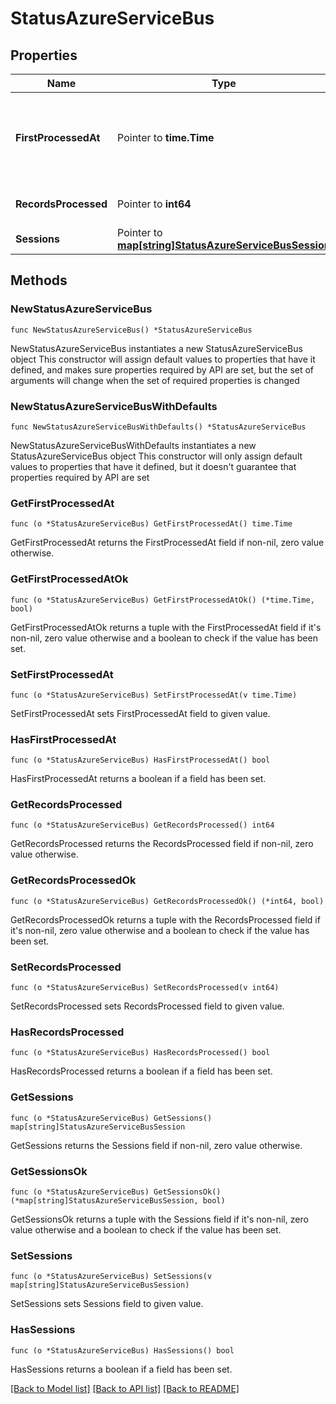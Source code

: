# StatusAzureServiceBus

## Properties

Name | Type | Description | Notes
------------ | ------------- | ------------- | -------------
**FirstProcessedAt** | Pointer to **time.Time** | Service Bus first message processed time in ISO-8601 format | [optional] 
**RecordsProcessed** | Pointer to **int64** | Number of records processed | [optional] 
**Sessions** | Pointer to [**map[string]StatusAzureServiceBusSession**](StatusAzureServiceBusSession.md) | Sessions processed | [optional] 

## Methods

### NewStatusAzureServiceBus

`func NewStatusAzureServiceBus() *StatusAzureServiceBus`

NewStatusAzureServiceBus instantiates a new StatusAzureServiceBus object
This constructor will assign default values to properties that have it defined,
and makes sure properties required by API are set, but the set of arguments
will change when the set of required properties is changed

### NewStatusAzureServiceBusWithDefaults

`func NewStatusAzureServiceBusWithDefaults() *StatusAzureServiceBus`

NewStatusAzureServiceBusWithDefaults instantiates a new StatusAzureServiceBus object
This constructor will only assign default values to properties that have it defined,
but it doesn't guarantee that properties required by API are set

### GetFirstProcessedAt

`func (o *StatusAzureServiceBus) GetFirstProcessedAt() time.Time`

GetFirstProcessedAt returns the FirstProcessedAt field if non-nil, zero value otherwise.

### GetFirstProcessedAtOk

`func (o *StatusAzureServiceBus) GetFirstProcessedAtOk() (*time.Time, bool)`

GetFirstProcessedAtOk returns a tuple with the FirstProcessedAt field if it's non-nil, zero value otherwise
and a boolean to check if the value has been set.

### SetFirstProcessedAt

`func (o *StatusAzureServiceBus) SetFirstProcessedAt(v time.Time)`

SetFirstProcessedAt sets FirstProcessedAt field to given value.

### HasFirstProcessedAt

`func (o *StatusAzureServiceBus) HasFirstProcessedAt() bool`

HasFirstProcessedAt returns a boolean if a field has been set.

### GetRecordsProcessed

`func (o *StatusAzureServiceBus) GetRecordsProcessed() int64`

GetRecordsProcessed returns the RecordsProcessed field if non-nil, zero value otherwise.

### GetRecordsProcessedOk

`func (o *StatusAzureServiceBus) GetRecordsProcessedOk() (*int64, bool)`

GetRecordsProcessedOk returns a tuple with the RecordsProcessed field if it's non-nil, zero value otherwise
and a boolean to check if the value has been set.

### SetRecordsProcessed

`func (o *StatusAzureServiceBus) SetRecordsProcessed(v int64)`

SetRecordsProcessed sets RecordsProcessed field to given value.

### HasRecordsProcessed

`func (o *StatusAzureServiceBus) HasRecordsProcessed() bool`

HasRecordsProcessed returns a boolean if a field has been set.

### GetSessions

`func (o *StatusAzureServiceBus) GetSessions() map[string]StatusAzureServiceBusSession`

GetSessions returns the Sessions field if non-nil, zero value otherwise.

### GetSessionsOk

`func (o *StatusAzureServiceBus) GetSessionsOk() (*map[string]StatusAzureServiceBusSession, bool)`

GetSessionsOk returns a tuple with the Sessions field if it's non-nil, zero value otherwise
and a boolean to check if the value has been set.

### SetSessions

`func (o *StatusAzureServiceBus) SetSessions(v map[string]StatusAzureServiceBusSession)`

SetSessions sets Sessions field to given value.

### HasSessions

`func (o *StatusAzureServiceBus) HasSessions() bool`

HasSessions returns a boolean if a field has been set.


[[Back to Model list]](../README.md#documentation-for-models) [[Back to API list]](../README.md#documentation-for-api-endpoints) [[Back to README]](../README.md)


